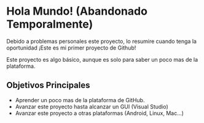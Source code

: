# Hola Mundo! (Abandonado Temporalmente)
Debido a problemas personales este proyecto, lo resumire cuando tenga la oportunidad
¡Este es mi primer proyecto de Github!
 
Este proyecto es algo básico, aunque es solo para saber un poco mas de la plataforma.

## Objetivos Principales
* Aprender un poco mas de la plataforma de GitHub.
* Avanzar este proyecto hasta alcanzar un GUI (Visual Studio)
* Avanzar este proyecto a otras plataformas (Android, Linux, Mac...)
